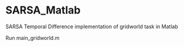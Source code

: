 # SARSA_Matlab
SARSA Temporal Difference implementation of gridworld task in Matlab

Run main_gridworld.m
